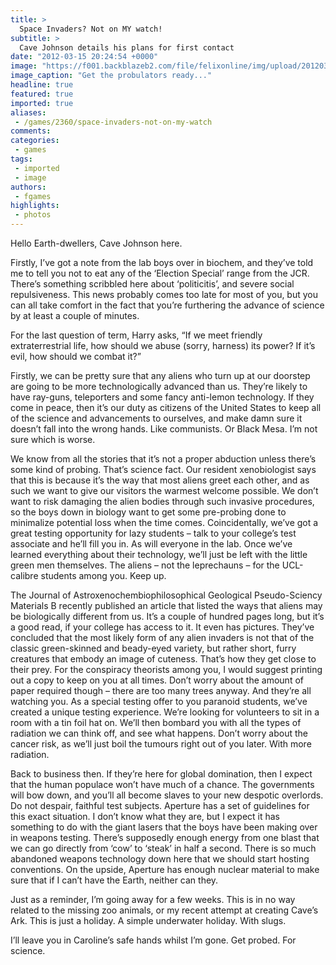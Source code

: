 ```yaml
---
title: >
  Space Invaders? Not on MY watch!
subtitle: >
  Cave Johnson details his plans for first contact
date: "2012-03-15 20:24:54 +0000"
image: "https://f001.backblazeb2.com/file/felixonline/img/upload/201203152021-ig711-space_invaders.jpg"
image_caption: "Get the probulators ready..."
headline: true
featured: true
imported: true
aliases:
 - /games/2360/space-invaders-not-on-my-watch
comments:
categories:
 - games
tags:
 - imported
 - image
authors:
 - fgames
highlights:
 - photos
---
```


Hello Earth-dwellers, Cave Johnson here.

Firstly, I’ve got a note from the lab boys over in biochem, and they’ve told me to tell you not to eat any of the ‘Election Special’ range from the JCR. There’s something scribbled here about ‘politicitis’, and severe social repulsiveness. This news probably comes too late for most of you, but you can all take comfort in the fact that you’re furthering the advance of science by at least a couple of minutes.

For the last question of term, Harry asks, “If we meet friendly extraterrestrial life, how should we abuse (sorry, harness) its power? If it’s evil, how should we combat it?”

Firstly, we can be pretty sure that any aliens who turn up at our doorstep are going to be more technologically advanced than us. They’re likely to have ray-guns, teleporters and some fancy anti-lemon technology. If they come in peace, then it’s our duty as citizens of the United States to keep all of the science and advancements to ourselves, and make damn sure it doesn’t fall into the wrong hands. Like communists. Or Black Mesa. I’m not sure which is worse.

We know from all the stories that it’s not a proper abduction unless there’s some kind of probing. That’s science fact. Our resident xenobiologist says that this is because it’s the way that most aliens greet each other, and as such we want to give our visitors the warmest welcome possible. We don’t want to risk damaging the alien bodies through such invasive procedures, so the boys down in biology want to get some pre-probing done to minimalize potential loss when the time comes. Coincidentally, we’ve got a great testing opportunity for lazy students – talk to your college’s test associate and he’ll fill you in. As will everyone in the lab. Once we’ve learned everything about their technology, we’ll just be left with the little green men themselves. The aliens – not the leprechauns – for the UCL-calibre students among you. Keep up.

The Journal of Astroxenochembiophilosophical Geological Pseudo-Sciency Materials B recently published an article that listed the ways that aliens may be biologically different from us. It’s a couple of hundred pages long, but it’s a good read, if your college has access to it. It even has pictures. They’ve concluded that the most likely form of any alien invaders is not that of the classic green-skinned and beady-eyed variety, but rather short, furry creatures that embody an image of cuteness. That’s how they get close to their prey. For the conspiracy theorists among you, I would suggest printing out a copy to keep on you at all times. Don’t worry about the amount of paper required though – there are too many trees anyway. And they’re all watching you. As a special testing offer to you paranoid students, we’ve created a unique testing experience. We’re looking for volunteers to sit in a room with a tin foil hat on. We’ll then bombard you with all the types of radiation we can think off, and see what happens. Don’t worry about the cancer risk, as we’ll just boil the tumours right out of you later. With more radiation.

Back to business then. If they’re here for global domination, then I expect that the human populace won’t have much of a chance. The governments will bow down, and you’ll all become slaves to your new despotic overlords. Do not despair, faithful test subjects. Aperture has a set of guidelines for this exact situation. I don’t know what they are, but I expect it has something to do with the giant lasers that the boys have been making over in weapons testing. There’s supposedly enough energy from one blast that we can go directly from ‘cow’ to ‘steak’ in half a second. There is so much abandoned weapons technology down here that we should start hosting conventions. On the upside, Aperture has enough nuclear material to make sure that if I can’t have the Earth, neither can they.

Just as a reminder, I’m going away for a few weeks. This is in no way related to the missing zoo animals, or my recent attempt at creating Cave’s Ark. This is just a holiday. A simple underwater holiday. With slugs.

I’ll leave you in Caroline’s safe hands whilst I’m gone.
 Get probed.
 For science.
